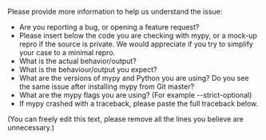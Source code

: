 Please provide more information to help us understand the issue:

* Are you reporting a bug, or opening a feature request?
* Please insert below the code you are checking with mypy,
  or a mock-up repro if the source is private. We would appreciate
  if you try to simplify your case to a minimal repro.
* What is the actual behavior/output?
* What is the behaviour/output you expect?
* What are the versions of mypy and Python you are using?
  Do you see the same issue after installing mypy from Git master?
* What are the mypy flags you are using? (For example --strict-optional)
* If mypy crashed with a traceback, please paste
  the full traceback below.

(You can freely edit this text, please remove all the lines
you believe are unnecessary.)

